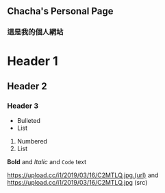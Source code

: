 ## Chacha's Personal Page


### 這是我的個人網站


# Header 1
## Header 2
### Header 3

- Bulleted
- List

1. Numbered
2. List

**Bold** and _Italic_ and `Code` text

https://upload.cc/i1/2019/03/16/C2MTLQ.jpg.(url) and https://upload.cc/i1/2019/03/16/C2MTLQ.jpg
(src)
```

